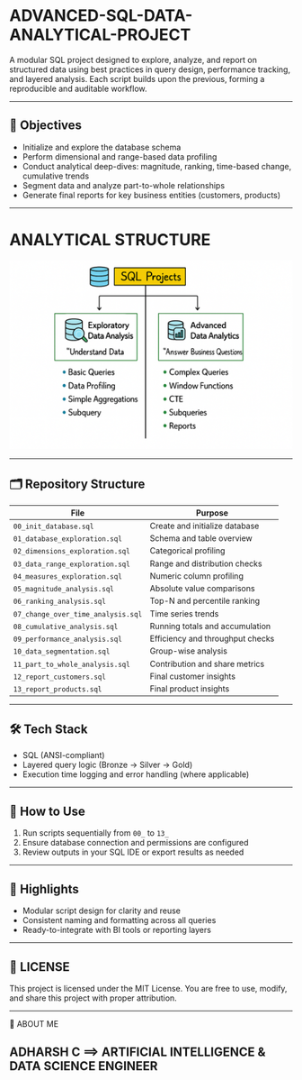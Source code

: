 # ADVANCED-SQL-DATA-ANALYTICAL-PROJECT

A modular SQL project designed to explore, analyze, and report on structured data using best practices in query design, performance tracking, and layered analysis. Each script builds upon the previous, forming a reproducible and auditable workflow.

---

## 🧭 Objectives

- Initialize and explore the database schema  
- Perform dimensional and range-based data profiling  
- Conduct analytical deep-dives: magnitude, ranking, time-based change, cumulative trends  
- Segment data and analyze part-to-whole relationships  
- Generate final reports for key business entities (customers, products)

---
# ANALYTICAL STRUCTURE

![Key Concepts](docs/ANALYTICS.png)

---

## 🗂️ Repository Structure

| File | Purpose |
|------|---------|
| `00_init_database.sql` | Create and initialize database |
| `01_database_exploration.sql` | Schema and table overview |
| `02_dimensions_exploration.sql` | Categorical profiling |
| `03_data_range_exploration.sql` | Range and distribution checks |
| `04_measures_exploration.sql` | Numeric column profiling |
| `05_magnitude_analysis.sql` | Absolute value comparisons |
| `06_ranking_analysis.sql` | Top-N and percentile ranking |
| `07_change_over_time_analysis.sql` | Time series trends |
| `08_cumulative_analysis.sql` | Running totals and accumulation |
| `09_performance_analysis.sql` | Efficiency and throughput checks |
| `10_data_segmentation.sql` | Group-wise analysis |
| `11_part_to_whole_analysis.sql` | Contribution and share metrics |
| `12_report_customers.sql` | Final customer insights |
| `13_report_products.sql` | Final product insights |

---

## 🛠️ Tech Stack

- SQL (ANSI-compliant)  
- Layered query logic (Bronze → Silver → Gold)  
- Execution time logging and error handling (where applicable)

---

## 🚀 How to Use

1. Run scripts sequentially from `00_` to `13_`  
2. Ensure database connection and permissions are configured  
3. Review outputs in your SQL IDE or export results as needed

---

## 📌 Highlights

- Modular script design for clarity and reuse  
- Consistent naming and formatting across all queries  
- Ready-to-integrate with BI tools or reporting layers
---
## 📄 LICENSE

This project is licensed under the MIT License. You are free to use, modify, and share this project with proper attribution.

---

🌟 ABOUT ME

ADHARSH C ==> ARTIFICIAL INTELLIGENCE & DATA SCIENCE ENGINEER
---
